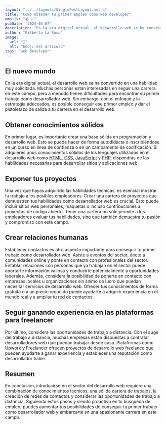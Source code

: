 ```yaml
---
layout: "../../layouts/SinglePostLayout.astro"
title: "Como obtener tu primer empleo como web developer"
emojis: "💰 💵"
pubDate: "2024-03-07"
description: "En la era digital actual, el desarrollo web se ha convertido en una habilidad muy solicitada."
author: "Gilberto La Rosa"
image:
  url: "💼"
  alt: "Emoji del articulo"
tags: "web developer"
---
```


## El nuevo mundo

En la era digital actual, el desarrollo web se ha convertido en una habilidad muy solicitada. Muchas personas están interesadas en seguir una carrera en este campo, pero a menudo tienen dificultades para encontrar su primer trabajo como desarrollador web. Sin embargo, con el enfoque y la estrategia adecuados, es posible conseguir ese primer empleo y dar el pistoletazo de salida a tu carrera en el desarrollo web.

## Obtener conocimientos sólidos

En primer lugar, es importante crear una base sólida en programación y desarrollo web. Esto se puede hacer de forma autodidacta o inscribiéndose en un curso en línea de confianza o en un campamento de codificación. Si adquieres unos conocimientos sólidos de los lenguajes utilizados en el desarrollo web como [HTML](https://es.wikipedia.org/wiki/HTML), [CSS](https://es.wikipedia.org/wiki/CSS), [JavaScript](https://es.wikipedia.org/wiki/JavaScript) y [PHP](https://es.wikipedia.org/wiki/PHP), dispondrás de las habilidades necesarias para desarrollar sitios y aplicaciones web.

## Exponer tus proyectos

Una vez que hayas adquirido las habilidades técnicas, es esencial mostrar tu trabajo a los posibles empleadores. Crear una cartera de proyectos que demuestren tus habilidades como desarrollador web es crucial. Esto puede incluir sitios web personales, maquetas o incluso contribuciones a proyectos de código abierto. Tener una cartera no sólo permite a los empleadores evaluar tus habilidades, sino que también demuestra tu pasión y compromiso con este campo.

## Crear relaciones humanas

Establecer contactos es otro aspecto importante para conseguir tu primer trabajo como desarrollador web. Asiste a eventos del sector, únete a comunidades online y ponte en contacto con profesionales del sector. Entablar relaciones con personas que ya trabajan en el sector puede aportarte información valiosa y conducirte potencialmente a oportunidades laborales. Además, considera la posibilidad de ponerte en contacto con empresas locales u organizaciones sin ánimo de lucro que puedan necesitar servicios de desarrollo web. Ofrecer tus conocimientos de forma gratuita o a un precio reducido puede ayudarte a adquirir experiencia en el mundo real y a ampliar tu red de contactos.

## Seguir ganando experiencia en las plataformas para freelancer

Por último, considera las oportunidades de trabajo a distancia. Con el auge del trabajo a distancia, muchas empresas están dispuestas a contratar desarrolladores web que puedan trabajar desde casa. Plataformas como Upwork y Freelancer ofrecen proyectos de desarrollo web freelance que pueden ayudarte a ganar experiencia y establecer una reputación como desarrollador fiable.

## Resumen

En conclusión, introducirse en el sector del desarrollo web requiere una combinación de conocimientos técnicos, una sólida cartera de trabajos, la creación de redes de contactos y considerar las oportunidades de trabajo a distancia. Siguiendo estos pasos y siendo proactivo en tu búsqueda de empleo, puedes aumentar tus posibilidades de conseguir tu primer trabajo como desarrollador web y embarcarte en una apasionante carrera en este campo.
